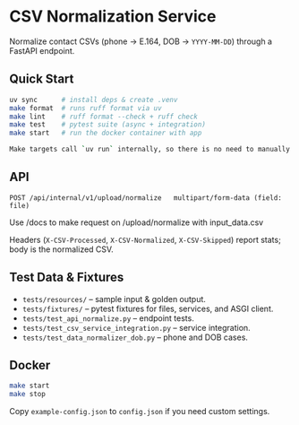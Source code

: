 # CSV Normalization Service

Normalize contact CSVs (phone -> E.164, DOB -> `YYYY-MM-DD`) through a FastAPI endpoint.

## Quick Start

```bash
uv sync      # install deps & create .venv
make format  # runs ruff format via uv
make lint    # ruff format --check + ruff check
make test    # pytest suite (async + integration)
make start   # run the docker container with app

Make targets call `uv run` internally, so there is no need to manually activate .venv
```

## API

```
POST /api/internal/v1/upload/normalize   multipart/form-data (field: file)
```

Use /docs to make request on /upload/normalize with input_data.csv

Headers (`X-CSV-Processed`, `X-CSV-Normalized`, `X-CSV-Skipped`) report stats; body is the normalized CSV.

## Test Data & Fixtures

- `tests/resources/` – sample input & golden output.
- `tests/fixtures/` – pytest fixtures for files, services, and ASGI client.
- `tests/test_api_normalize.py` – endpoint tests.
- `tests/test_csv_service_integration.py` – service integration.
- `tests/test_data_normalizer_dob.py` – phone and DOB cases.

## Docker

```bash
make start
make stop
```

Copy `example-config.json` to `config.json` if you need custom settings.
